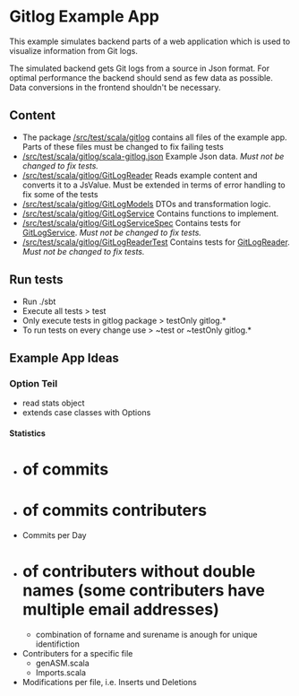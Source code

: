 # Gitlog Example App
This example simulates backend parts of a web application which is used to visualize information from Git logs.

The simulated backend gets Git logs from a source in Json format. For optimal performance the backend should send as few
data as possible. Data conversions in the frontend shouldn't be necessary.

## Content
 * The package [/src/test/scala/gitlog](/src/test/scala/gitlog) contains all files of the example app. Parts of these files must be changed to fix failing tests
 * [/src/test/scala/gitlog/scala-gitlog.json](/src/test/scala/gitlog/scala-gitlog.json) Example Json data. *Must not be changed to fix tests.*
 * [/src/test/scala/gitlog/GitLogReader](/src/test/scala/gitlog/GitLogReader.scala) Reads example content and converts it to a JsValue. Must be extended in terms of error handling to fix some of the tests
 * [/src/test/scala/gitlog/GitLogModels](/src/test/scala/gitlog/GitLogModels.scala) DTOs and transformation logic.
 * [/src/test/scala/gitlog/GitLogService](/src/test/scala/gitlog/GitLogService.scala) Contains functions to implement.
 * [/src/test/scala/gitlog/GitLogServiceSpec](/src/test/scala/gitlog/GitLogServiceSpec.scala) Contains tests for [GitLogService](/src/test/scala/gitlog/GitLogService.scala). *Must not be changed to fix tests.*
 * [/src/test/scala/gitlog/GitLogReaderTest](/src/test/scala/gitlog/GitLogReaderTest.scala) Contains tests for  [GitLogReader](/src/test/scala/gitlog/GitLogReader.scala). *Must not be changed to fix tests.*
 
## Run tests
 * Run ./sbt
 * Execute all tests > test
 * Only execute tests in gitlog package > testOnly gitlog.*
 * To run tests on every change use > ~test or ~testOnly gitlog.*
  
## Example App Ideas

### Option Teil
* read stats object
* extends case classes with Options

#### Statistics
* # of commits
* # of commits contributers
* Commits per Day
* # of contributers without double names (some contributers have multiple email addresses)
  * combination of forname and surename is anough for unique identifiction
* Contributers for a specific file
  * genASM.scala
  * Imports.scala
* Modifications per file, i.e. Inserts und Deletions
